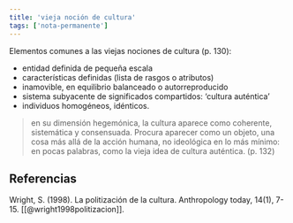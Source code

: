 ```yaml
---
title: 'vieja noción de cultura'
tags: ['nota-permanente']
---
```

Elementos comunes a las viejas nociones de cultura (p. 130):

- entidad definida de pequeña escala
- características definidas (lista de rasgos o atributos)
- inamovible, en equilibrio balanceado o autorreproducido
- sistema subyacente de significados compartidos: ‘cultura auténtica’
- individuos homogéneos, idénticos.

>en su dimensión hegemónica, la cultura aparece como coherente, sistemática y consensuada. Procura aparecer como un objeto, una cosa más allá de la acción humana, no ideológica en lo más mínimo: en pocas palabras, como la vieja idea de cultura auténtica. (p. 132)

## Referencias

Wright, S. (1998). La politización de la cultura. Anthropology today, 14(1), 7-15. [[@wright1998politizacion]].